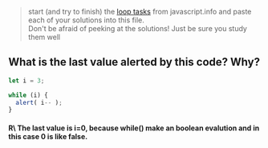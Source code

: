 > start (and try to finish) the [loop tasks](https://javascript.info/while-for) from javascript.info and paste each of your solutions into this file.  
> Don't be afraid of peeking at the solutions!  Just be sure you study them well

##  What is the last value alerted by this code? Why?
```js
let i = 3;

while (i) {
  alert( i-- );
}
```
#### R\ The last value is i=0, because while() make an boolean evalution and in this case 0 is like false. 

